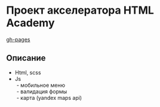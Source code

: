 # Проект акселератора HTML Academy

[gh-pages](https://alex-v-10.github.io/kruizy-v-antarktiku/)

## Описание  
* Html, scss  
* Js  
&nbsp;- мобильное меню  
&nbsp;- валидация формы  
&nbsp;- карта (yandex maps api)  
